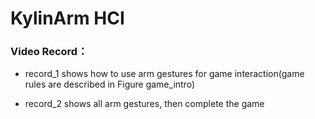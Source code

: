 ﻿# KylinArm HCI

### Video Record：

- record_1 shows how to use arm gestures for game interaction(game rules are described in Figure game_intro)

- record_2 shows all arm gestures, then complete the game
